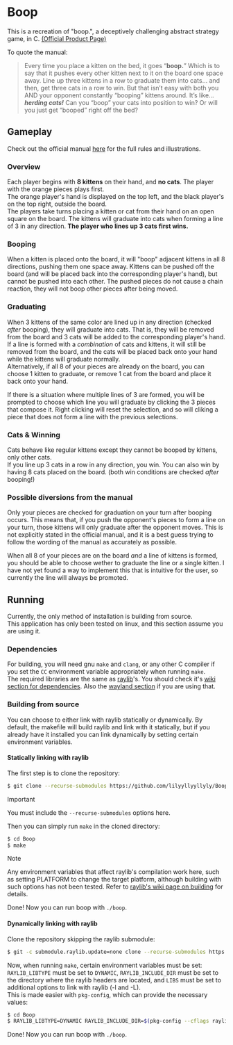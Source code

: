 # Boop
This is a recreation of "boop.", a deceptively challenging abstract strategy game, in C. [(Official Product Page)](https://www.smirkanddagger.com/product-page/boop)

To quote the manual:
> Every time you place a kitten on the bed, it goes “**boop.**” Which is to say that it pushes every other kitten next to it on the board one space away. Line up three kittens in a row to graduate them into cats… and then, get three cats in a row to win.
> But that isn’t easy with both you AND your opponent constantly “booping” kittens around. It’s like… ***herding cats!***
> Can you “boop” your cats into position to win? Or will you just get “booped” right off the bed?

## Gameplay
Check out the official manual [here](https://drive.google.com/file/d/15W8ugnaJ7ojxS_lW2I9JHgw7FG0eRpKh/view?usp=sharing) for the full rules and illustrations.

### Overview
Each player begins with **8 kittens** on their hand, and **no cats**. The player with the orange pieces plays first. <br>
The orange player's hand is displayed on the top left, and the black player's on the top right, outside the board. <br>
The players take turns placing a kitten or cat from their hand on an open square on the board.
The kittens will graduate into cats when forming a line of 3 in any direction.
**The player who lines up 3 cats first wins.**

### Booping
When a kitten is placed onto the board, it will "boop" adjacent kittens in all 8 directions, pushing them one space away.
Kittens can be pushed off the board (and will be placed back into the corresponding player's hand), but cannot be pushed into each other.
The pushed pieces do not cause a chain reaction, they will not boop other pieces after being moved.

### Graduating
When 3 kittens of the same color are lined up in any direction (checked *after* booping), they will graduate into cats.
That is, they will be removed from the board and 3 cats will be added to the corresponding player's hand. <br>
If a line is formed with a *combination* of cats and kittens, it will still be removed from the board, and the cats will be placed back onto your hand while the kittens will graduate normally. <br>
Alternatively, if all 8 of your pieces are already on the board, you can choose 1 kitten to graduate, or remove 1 cat from the board and place it back onto your hand.

If there is a situation where multiple lines of 3 are formed, you will be prompted to choose which line you will graduate by clicking the 3 pieces that compose it.
Right clicking will reset the selection, and so will cliking a piece that does not form a line with the previous selections.

### Cats & Winning
Cats behave like regular kittens except they cannot be booped by kittens, only other cats. <br>
If you line up 3 cats in a row in any direction, you win.
You can also win by having 8 cats placed on the board.
(both win conditions are checked *after* booping!)

### Possible diversions from the manual
Only your pieces are checked for graduation on your turn after booping occurs.
This means that, if you push the opponent's pieces to form a line on your turn, those kittens will only graduate after the opponent moves.
This is not explicitly stated in the official manual, and it is a best guess trying to follow the wording of the manual as accurately as possible.

When all 8 of your pieces are on the board *and* a line of kittens is formed, you should be able to choose wether to graduate the line or a single kitten.
I have not yet found a way to implement this that is intuitive for the user, so currently the line will always be promoted.

## Running
Currently, the only method of installation is building from source. <br>
This application has only been tested on linux, and this section assume you are using it.

### Dependencies
For building, you will need gnu `make` and `clang`, or any other C compiler if you set the `CC` environment variable appropriately when running `make`. <br>
The required libraries are the same as [raylib](https://github.com/raysan5/raylib)'s. You should check it's [wiki section for dependencies](https://github.com/raysan5/raylib/wiki/Working-on-GNU-Linux#install-required-libraries).
Also the [wayland section](https://github.com/raysan5/raylib/wiki/Working-on-GNU-Linux#wayland) if you are using that.

### Building from source
You can choose to either link with raylib statically or dynamically.
By default, the makefile will build raylib and link with it statically, but if you already have it installed you can link dynamically by setting certain environment variables.

#### Statically linking with raylib
The first step is to clone the repository:
```bash
$ git clone --recurse-submodules https://github.com/lilyyllyyllyly/Boop
```
> [!IMPORTANT]
> You must include the `--recurse-submodules` options here.

Then you can simply run `make` in the cloned directory:
```bash
$ cd Boop
$ make
```
> [!NOTE]
> Any environment variables that affect raylib's compilation work here, such as setting PLATFORM to change the target platform, although building with such options has not been tested.
> Refer to [raylib's wiki page on building](https://github.com/raysan5/raylib/wiki/Working-on-GNU-Linux) for details.

Done! Now you can run boop with `./boop`.

#### Dynamically linking with raylib
Clone the repository skipping the raylib submodule:
```bash
$ git -c submodule.raylib.update=none clone --recurse-submodules https://github.com/lilyyllyyllyly/Boop
```
Now, when running `make`, certain environment variables must be set:
`RAYLIB_LIBTYPE` must be set to `DYNAMIC`, `RAYLIB_INCLUDE_DIR` must be set to the directory where the raylib headers are located, and `LIBS` must be set to additional options to link with raylib (-l and -L). <br>
This is made easier with `pkg-config`, which can provide the necessary values:
```bash
$ cd Boop
$ RAYLIB_LIBTYPE=DYNAMIC RAYLIB_INCLUDE_DIR=$(pkg-config --cflags raylib) LIBS=$(pkg-config --libs raylib) make
```
Done! Now you can run boop with `./boop`.

